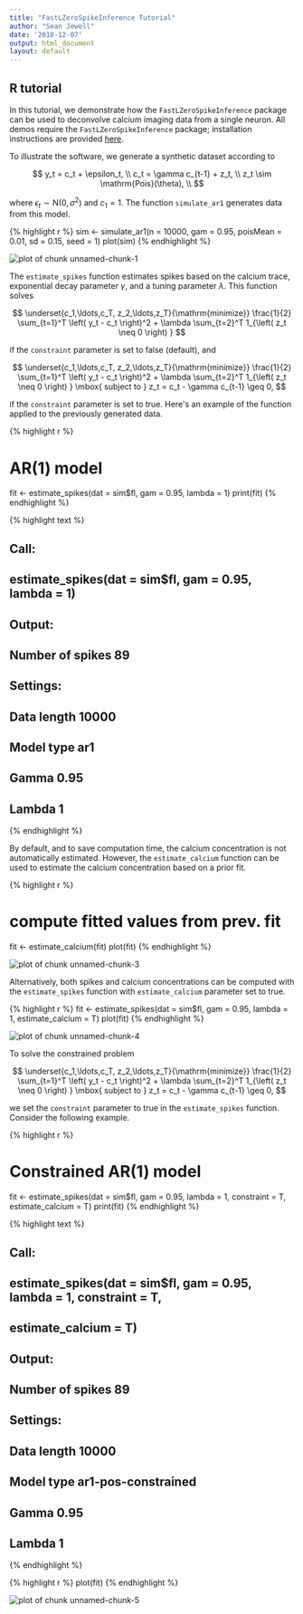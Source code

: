 ```yaml
---
title: "FastLZeroSpikeInference Tutorial"
author: "Sean Jewell"
date: '2018-12-07'
output: html_document
layout: default
---
```




R tutorial
----

In this tutorial, we demonstrate how the ```FastLZeroSpikeInference``` package can be used to deconvolve calcium imaging data from a single neuron. All demos require the ```FastLZeroSpikeInference``` package; installation instructions are provided [here](software.html). 

To illustrate the software, we generate a synthetic dataset according to 

$$
y_t = c_t + \epsilon_t, \\
c_t = \gamma c_{t-1} + z_t, \\
z_t \sim \mathrm{Pois}(\theta), \\
$$

where $\epsilon_t \sim \mathrm{N}(0, \sigma^2)$ and  $c_1 = 1$. The function ```simulate_ar1``` generates data from this model. 


{% highlight r %}
sim <- simulate_ar1(n = 10000, gam = 0.95, poisMean = 0.01, sd = 0.15, seed = 1)
plot(sim)
{% endhighlight %}

![plot of chunk unnamed-chunk-1](figure/source/tutorial/unnamed-chunk-1-1.png)


The ```estimate_spikes``` function estimates spikes based on the calcium trace, exponential decay parameter $\gamma$, and a tuning parameter $\lambda$. This function solves

$$
\underset{c_1,\ldots,c_T, z_2,\ldots,z_T}{\mathrm{minimize}}  
\frac{1}{2} \sum_{t=1}^T \left( y_t -  c_t \right)^2 + \lambda \sum_{t=2}^T 1_{\left( z_t \neq 0 \right) } 
$$

if the ```constraint``` parameter is set to false (default), and 

$$
\underset{c_1,\ldots,c_T, z_2,\ldots,z_T}{\mathrm{minimize}}  
\frac{1}{2} \sum_{t=1}^T \left( y_t -  c_t \right)^2 + \lambda \sum_{t=2}^T 1_{\left( z_t \neq 0 \right) }
\mbox{ subject to } z_t = c_t - \gamma c_{t-1} \geq 0,
$$

if the ```constraint``` parameter is set to true. Here's an example of the function applied to the previously generated data. 



{% highlight r %}
# AR(1) model
fit <- estimate_spikes(dat = sim$fl, gam = 0.95, lambda = 1)
print(fit)
{% endhighlight %}



{% highlight text %}
## 
##  Call: 
## estimate_spikes(dat = sim$fl, gam = 0.95, lambda = 1)
## 
##  Output: 
## Number of spikes 	 89 
## 
##  Settings: 
## Data length 		 10000 
## Model type 		 ar1 
## Gamma 			 0.95 
## Lambda 			 1
{% endhighlight %}

By default, and to save computation time, the calcium concentration is not automatically estimated. However, the ```estimate_calcium``` function can be used to estimate the calcium concentration based on a prior fit. 


{% highlight r %}
# compute fitted values from prev. fit
fit <- estimate_calcium(fit)
plot(fit)
{% endhighlight %}

![plot of chunk unnamed-chunk-3](figure/source/tutorial/unnamed-chunk-3-1.png)

Alternatively, both spikes and calcium concentrations can be computed with the ```estimate_spikes``` function with ```estimate_calcium``` parameter set to true. 


{% highlight r %}
fit <- estimate_spikes(dat = sim$fl, gam = 0.95, lambda = 1, estimate_calcium = T)
plot(fit)
{% endhighlight %}

![plot of chunk unnamed-chunk-4](figure/source/tutorial/unnamed-chunk-4-1.png)

To solve the constrained problem 

$$
\underset{c_1,\ldots,c_T, z_2,\ldots,z_T}{\mathrm{minimize}}  
\frac{1}{2} \sum_{t=1}^T \left( y_t -  c_t \right)^2 + \lambda \sum_{t=2}^T 1_{\left( z_t \neq 0 \right) }
\mbox{ subject to } z_t = c_t - \gamma c_{t-1} \geq 0,
$$

we set the ```constraint``` parameter to true in the ```estimate_spikes``` function. Consider the following example.


{% highlight r %}
# Constrained AR(1) model
fit <- estimate_spikes(dat = sim$fl, gam = 0.95, lambda = 1, constraint = T, estimate_calcium = T)
print(fit)
{% endhighlight %}



{% highlight text %}
## 
##  Call: 
## estimate_spikes(dat = sim$fl, gam = 0.95, lambda = 1, constraint = T, 
##     estimate_calcium = T)
## 
##  Output: 
## Number of spikes 	 89 
## 
##  Settings: 
## Data length 		 10000 
## Model type 		 ar1-pos-constrained 
## Gamma 			 0.95 
## Lambda 			 1
{% endhighlight %}



{% highlight r %}
plot(fit)
{% endhighlight %}

![plot of chunk unnamed-chunk-5](figure/source/tutorial/unnamed-chunk-5-1.png)



